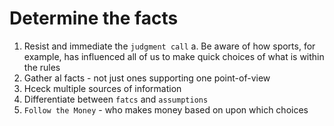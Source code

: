 # Determine the facts
1. Resist and immediate the `judgment call`
    a. Be aware of how sports, for example, has influenced all of us to make quick choices of what is within the rules
2. Gather al facts - not just ones supporting one point-of-view
3. Hceck multiple sources of information
4. Differentiate between `fatcs` and `assumptions`
5. `Follow the Money` - who makes money based on upon which choices
